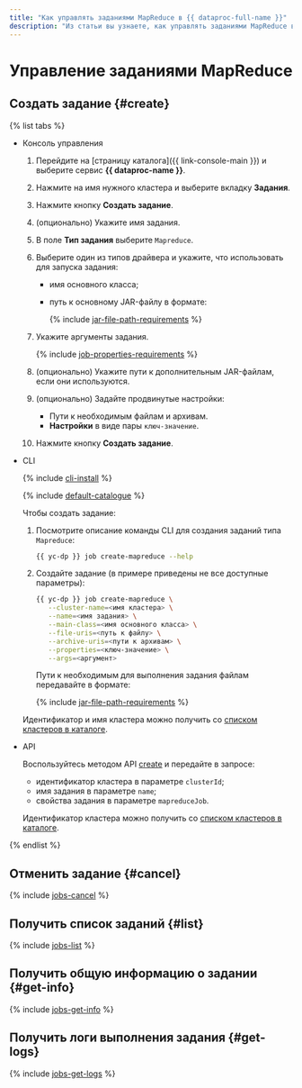 ```yaml
---
title: "Как управлять заданиями MapReduce в {{ dataproc-full-name }}"
description: "Из статьи вы узнаете, как управлять заданиями MapReduce в {{ dataproc-full-name }}."
---
```


# Управление заданиями MapReduce

## Создать задание {#create}

{% list tabs %}

- Консоль управления

    1. Перейдите на [страницу каталога]({{ link-console-main }}) и выберите сервис **{{ dataproc-name }}**.
    1. Нажмите на имя нужного кластера и выберите вкладку **Задания**.
    1. Нажмите кнопку **Создать задание**.
    1. (опционально) Укажите имя задания.
    1. В поле **Тип задания** выберите `Mapreduce`.
    1. Выберите один из типов драйвера и укажите, что использовать для запуска задания:
        * имя основного класса;
        * путь к основному JAR-файлу в формате:

           {% include [jar-file-path-requirements](../../_includes/data-proc/jar-file-path-requirements.md) %}

    1. Укажите аргументы задания.

       {% include [job-properties-requirements](../../_includes/data-proc/job-properties-requirements.md) %}

    1. (опционально) Укажите пути к дополнительным JAR-файлам, если они используются.
    1. (опционально) Задайте продвинутые настройки:
        * Пути к необходимым файлам и архивам.
        * **Настройки** в виде пары `ключ-значение`.
    1. Нажмите кнопку **Создать задание**.

- CLI

    {% include [cli-install](../../_includes/cli-install.md) %}

    {% include [default-catalogue](../../_includes/default-catalogue.md) %}

    Чтобы создать задание:

    1. Посмотрите описание команды CLI для создания заданий типа `Mapreduce`:

        ```bash
        {{ yc-dp }} job create-mapreduce --help
        ```

    1. Создайте задание (в примере приведены не все доступные параметры):

        ```bash
        {{ yc-dp }} job create-mapreduce \
           --cluster-name=<имя кластера> \
           --name=<имя задания> \
           --main-class=<имя основного класса> \
           --file-uris=<путь к файлу> \
           --archive-uris=<пути к архивам> \
           --properties=<ключ-значение> \
           --args=<аргумент>
        ```

        Пути к необходимым для выполнения задания файлам передавайте в формате:

        {% include [jar-file-path-requirements](../../_includes/data-proc/jar-file-path-requirements.md) %}

    Идентификатор и имя кластера можно получить со [списком кластеров в каталоге](./cluster-list.md#list).

- API

    Воспользуйтесь методом API [create](../api-ref/Job/create) и передайте в запросе:

    * идентификатор кластера в параметре `clusterId`;
    * имя задания в параметре `name`;
    * свойства задания в параметре `mapreduceJob`.

    Идентификатор кластера можно получить со [списком кластеров в каталоге](./cluster-list.md#list).

{% endlist %}

## Отменить задание {#cancel}

{% include [jobs-cancel](../../_includes/data-proc/jobs-cancel.md) %}

## Получить список заданий {#list}

{% include [jobs-list](../../_includes/data-proc/jobs-list.md) %}

## Получить общую информацию о задании {#get-info}

{% include [jobs-get-info](../../_includes/data-proc/jobs-get-info.md) %}


## Получить логи выполнения задания {#get-logs}

{% include [jobs-get-logs](../../_includes/data-proc/jobs-get-logs.md) %}

